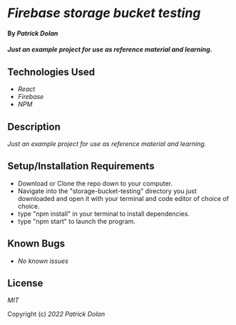 # _Firebase storage bucket testing_

#### By _**Patrick Dolan**_

#### _Just an example project for use as reference material and learning._

## Technologies Used

* _React_
* _Firebase_
* _NPM_

## Description

_Just an example project for use as reference material and learning._

## Setup/Installation Requirements

* Download or Clone the repo down to your computer.
* Navigate into the "storage-bucket-testing" directory you just downloaded and open it with your terminal and code editor of choice of choice.
* type "npm install" in your terminal to install dependencies.
* type "npm start" to launch the program.

## Known Bugs

* _No known issues_

## License

_MIT_

Copyright (c) _2022_ _Patrick Dolan_